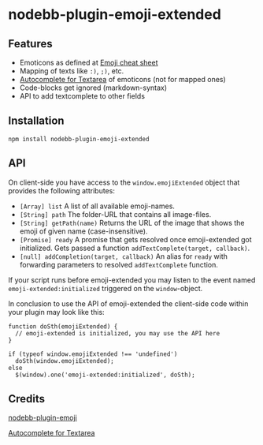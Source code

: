 # nodebb-plugin-emoji-extended

## Features

 + Emoticons as defined at [Emoji cheat sheet](http://www.emoji-cheat-sheet.com)
 + Mapping of texts like `:)`, `;)`, etc.
 + [Autocomplete for Textarea](https://github.com/yuku-t/jquery-textcomplete) of emoticons (not for mapped ones)
 + Code-blocks get ignored (markdown-syntax)
 + API to add textcomplete to other fields

## Installation

    npm install nodebb-plugin-emoji-extended

## API

On client-side you have access to the `window.emojiExtended` object that provides the following attributes:

 * `[Array] list` A list of all available emoji-names.
 * `[String] path` The folder-URL that contains all image-files.
 * `[String] getPath(name)` Returns the URL of the image that shows the emoji of given name (case-insensitive).
 * `[Promise] ready` A promise that gets resolved once emoji-extended got initialized. Gets passed a function
   `addTextComplete(target, callback)`.
 * `[null] addCompletion(target, callback)` An alias for `ready` with forwarding parameters to resolved
   `addTextComplete` function.

If your script runs before emoji-extended you may listen to the event named `emoji-extended:initialized` triggered on
the `window`-object.

In conclusion to use the API of emoji-extended the client-side code within your plugin may look like this:

    function doSth(emojiExtended) {
      // emoji-extended is initialized, you may use the API here
    }
    
    if (typeof window.emojiExtended !== 'undefined')
      doSth(window.emojiExtended);
    else
      $(window).one('emoji-extended:initialized', doSth);


## Credits

[nodebb-plugin-emoji](https://github.com/julianlam/nodebb-plugin-emoji)

[Autocomplete for Textarea](https://github.com/yuku-t/jquery-textcomplete)